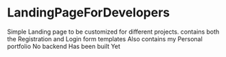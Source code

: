# LandingPageForDevelopers
Simple Landing page to be customized for different projects.
contains both the Registration and Login form templates
Also contains my Personal portfolio
No backend Has been built Yet

